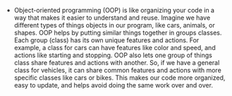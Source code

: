 -	Object-oriented programming (OOP) is like organizing your code in a way that makes it easier to understand and reuse. Imagine we have different types of things objects in our program, like cars, animals, or shapes. OOP helps by putting similar things together in groups classes. Each group (class) has its own unique features and actions. For example, a class for cars can have features like color and speed, and actions like starting and stopping. OOP also lets one group of things class share features and actions with another. So, if we have a general class for vehicles, it can share common features and actions with more specific classes like cars or bikes. This makes our code more organized, easy to update, and helps avoid doing the same work over and over.
